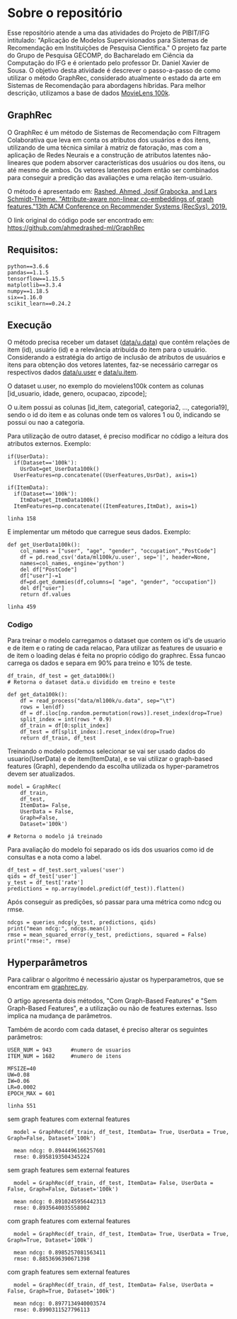 # Sobre o repositório
Esse repositório atende a uma das atividades do Projeto de PIBIT/IFG intitulado: "Aplicação de Modelos Supervisionados para Sistemas de Recomendação em Instituições de Pesquisa Científica." O projeto faz parte do Grupo de Pesquisa GECOMP, do Bacharelado em Ciência da Computação do IFG e é orientado pelo professor Dr. Daniel Xavier de Sousa.
O objetivo desta atividade é descrever o passo-a-passo de como utilizar o método GraphRec, considerado atualmente o estado da arte em Sistemas de Recomendação para abordagens híbridas. Para melhor descrição, utilizamos a base de dados [MovieLens 100k](https://github.com/znehAC/GraphRec-example/tree/master/data/ml100k).

## GraphRec
O GraphRec é um método de Sistemas de Recomendação com Filtragem Colaborativa que leva em conta os atributos dos usuários e dos itens, utilizando de uma técnica similar à matriz de fatoração, mas com a aplicação de Redes Neurais e a construção de atributos latentes não-lineares que podem absorver características dos usuários ou dos itens, ou até mesmo de ambos. Os vetores latentes podem então ser combinados para conseguir a predição das avaliações e uma relação item-usuário.

O método é apresentado em: [Rashed, Ahmed, Josif Grabocka, and Lars Schmidt-Thieme. "Attribute-aware non-linear co-embeddings of graph features."13th ACM Conference on Recommender Systems (RecSys). 2019.](https://www.ismll.uni-hildesheim.de/pub/pdfs/Ahmed_RecSys19.pdf)

O link original do código pode ser encontrado em: https://github.com/ahmedrashed-ml/GraphRec

## Requisitos: 
    python==3.6.6
	pandas==1.1.5
	tensorflow==1.15.5
	matplotlib==3.3.4
	numpy==1.18.5
	six==1.16.0
	scikit_learn==0.24.2

## Execução

O método precisa receber um dataset ([data/u.data](https://github.com/znehAC/GraphRec-example/tree/master/data/ml100k)) que contêm relações de item (id), usuário (id) e a relevância atribuída do item para o usuário. Considerando a estratégia do artigo de inclusão de atributos de usuários e itens para obtenção dos vetores latentes, faz-se necessário carregar os respectivos dados [data/u.user](https://github.com/znehAC/GraphRec-example/tree/master/data/ml100k) e [data/u.item](https://github.com/znehAC/GraphRec-example/tree/master/data/ml100k).

O dataset u.user, no exemplo do movielens100k contem as colunas [id_usuario, idade, genero, ocupacao, zipcode];

O u.item possui as colunas [id_item, categoria1, categoria2, ..., categoria19], sendo o id do item e as colunas onde tem os valores 1 ou 0, indicando se possui ou nao a categoria.

Para utilização de outro dataset, é preciso modificar no código a leitura dos atributos externos. Exemplo:

	if(UserData):
      if(Dataset=='100k'):
        UsrDat=get_UserData100k()
      UserFeatures=np.concatenate((UserFeatures,UsrDat), axis=1) 

    if(ItemData):
      if(Dataset=='100k'):
        ItmDat=get_ItemData100k()
	  ItemFeatures=np.concatenate((ItemFeatures,ItmDat), axis=1) 

	linha 158
E implementar um método que carregue seus dados. Exemplo:

	def get_UserData100k():
		col_names = ["user", "age", "gender", "occupation","PostCode"]
		df = pd.read_csv('data/ml100k/u.user', sep='|', header=None,
		names=col_names, engine='python')
		del df["PostCode"]
		df["user"]-=1
		df=pd.get_dummies(df,columns=[ "age", "gender", "occupation"])
		del df["user"]
		return df.values
	
	linha 459

### Codigo
Para treinar o modelo carregamos o dataset que contem os id's de usuario e de item e o rating de cada relacao,
Para utilizar as features de usuario e de item o loading delas é feita no proprio código do graphrec.
Essa funcao carrega os dados e separa em 90% para treino e 10% de teste.

	df_train, df_test = get_data100k() 
	# Retorna o dataset data.u dividido em treino e teste

	def get_data100k():
		df = read_process("data/ml100k/u.data", sep="\t")
		rows = len(df)
		df = df.iloc[np.random.permutation(rows)].reset_index(drop=True)
		split_index = int(rows * 0.9)
		df_train = df[0:split_index]
		df_test = df[split_index:].reset_index(drop=True)
		return df_train, df_test

Treinando o modelo podemos selecionar se vai ser usado dados do usuario(UserData) e de item(ItemData), e se vai utilizar o graph-based features (Graph), dependendo da escolha utilizada os hyper-parametros devem ser atualizados.

	model = GraphRec(
		df_train, 
		df_test, 
		ItemData= False, 
		UserData = False, 
		Graph=False, 
		Dataset='100k') 
	
	# Retorna o modelo já treinado

Para avaliação do modelo foi separado os ids dos usuarios como id de consultas e a nota como a label.

	df_test = df_test.sort_values('user') 
	qids = df_test['user'] 					
	y_test = df_test['rate'] 				
	predictions = np.array(model.predict(df_test)).flatten()
	

Após conseguir as predições, só passar para uma métrica como ndcg ou rmse.

	ndcgs = queries_ndcg(y_test, predictions, qids) 
	print("mean ndcg:", ndcgs.mean())
	rmse = mean_squared_error(y_test, predictions, squared = False)
	print("rmse:", rmse)

## Hyperparâmetros
Para calibrar o algoritmo é necessário ajustar os hyperparametros, que se encontram em [graphrec.py](https://github.com/znehAC/GraphRec-example/tree/master/utils/graphrec.py).

O artigo apresenta dois métodos, "Com Graph-Based Features" e  "Sem Graph-Based Features", e a utilização ou não de features externas. Isso implica na mudança de parâmetros.

Também de acordo com cada dataset, é preciso alterar os seguintes parâmetros:

	USER_NUM = 943		#numero de usuarios
	ITEM_NUM = 1682 	#numero de itens

	MFSIZE=40	
	UW=0.08
	IW=0.06
	LR=0.0002
	EPOCH_MAX = 601	
	
	linha 551

sem graph features com external features 

      model = GraphRec(df_train, df_test, ItemData= True, UserData = True, Graph=False, Dataset='100k')

      mean ndcg: 0.8944496166257601
      rmse: 0.8958193504345224

sem graph features sem external features

      model = GraphRec(df_train, df_test, ItemData= False, UserData = False, Graph=False, Dataset='100k')

      mean ndcg: 0.8910245956442313
      rmse: 0.8935640035558002

com graph features com external features

      model = GraphRec(df_train, df_test, ItemData= True, UserData = True, Graph=True, Dataset='100k')

      mean ndcg: 0.8985257081563411
      rmse: 0.8853696390671398

com graph features sem external features 

      model = GraphRec(df_train, df_test, ItemData= False, UserData = False, Graph=True, Dataset='100k')

      mean ndcg: 0.8977134940003574
      rmse: 0.8990311527796113
